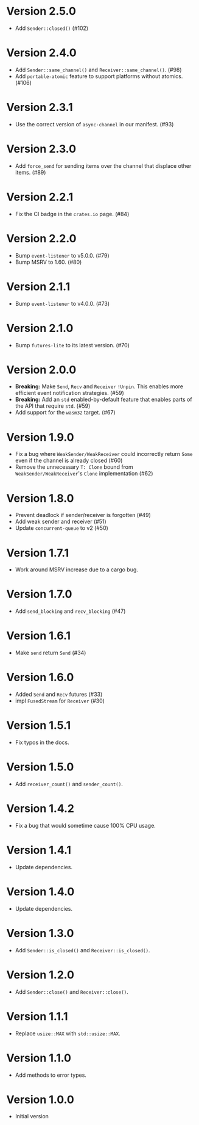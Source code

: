# Version 2.5.0

- Add `Sender::closed()` (#102)

# Version 2.4.0

- Add `Sender::same_channel()` and `Receiver::same_channel()`. (#98)
- Add `portable-atomic` feature to support platforms without atomics. (#106)

# Version 2.3.1

- Use the correct version of `async-channel` in our manifest. (#93)

# Version 2.3.0

- Add `force_send` for sending items over the channel that displace other items. (#89)

# Version 2.2.1

- Fix the CI badge in the `crates.io` page. (#84)

# Version 2.2.0

- Bump `event-listener` to v5.0.0. (#79)
- Bump MSRV to 1.60. (#80)

# Version 2.1.1

- Bump `event-listener` to v4.0.0. (#73)

# Version 2.1.0

- Bump `futures-lite` to its latest version. (#70)

# Version 2.0.0

- **Breaking:** Make `Send`, `Recv` and `Receiver` `!Unpin`. This enables more efficient event notification strategies. (#59)
- **Breaking:** Add an `std` enabled-by-default feature that enables parts of the API that require `std`. (#59)
- Add support for the `wasm32` target. (#67)

# Version 1.9.0

- Fix a bug where `WeakSender/WeakReceiver` could incorrectly return `Some` even if the channel is already closed (#60)
- Remove the unnecessary `T: Clone` bound from `WeakSender/WeakReceiver`'s `Clone` implementation (#62)

# Version 1.8.0

- Prevent deadlock if sender/receiver is forgotten (#49)
- Add weak sender and receiver (#51)
- Update `concurrent-queue` to v2 (#50)

# Version 1.7.1

- Work around MSRV increase due to a cargo bug.

# Version 1.7.0

- Add `send_blocking` and `recv_blocking` (#47)

# Version 1.6.1

- Make `send` return `Send` (#34)

# Version 1.6.0

- Added `Send` and `Recv` futures (#33)
- impl `FusedStream` for `Receiver` (#30)

# Version 1.5.1

- Fix typos in the docs.

# Version 1.5.0

- Add `receiver_count()` and `sender_count()`.

# Version 1.4.2

- Fix a bug that would sometime cause 100% CPU usage.

# Version 1.4.1

- Update dependencies.

# Version 1.4.0

- Update dependencies.

# Version 1.3.0

- Add `Sender::is_closed()` and `Receiver::is_closed()`.

# Version 1.2.0

- Add `Sender::close()` and `Receiver::close()`.

# Version 1.1.1

- Replace `usize::MAX` with `std::usize::MAX`.

# Version 1.1.0

- Add methods to error types.

# Version 1.0.0

- Initial version

